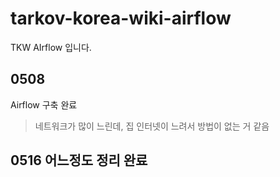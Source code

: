 # tarkov-korea-wiki-airflow
TKW AIrflow 입니다.

## 0508

Airflow 구축 완료

> 네트워크가 많이 느린데, 집 인터넷이 느려서 방법이 없는 거 같음
 
## 0516 어느정도 정리 완료

